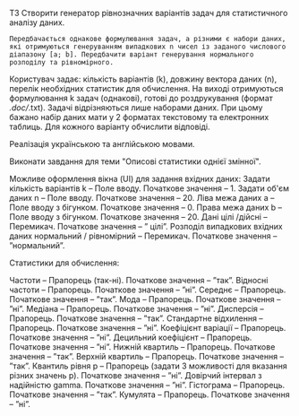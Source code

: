 ТЗ
Створити генератор рівнозначних варіантів задач для статистичного аналізу даних. 

	Передбачається однакове формулювання задач, а різними є набори даних, які отримуються генеруванням випадкових n чисел із заданого числового діапазону [a; b]. Передбачити варіант генерування нормального розподілу та рівномірного.

Користувач задає: кількість варіантів (k), довжину вектора даних (n), перелік необхідних статистик для обчислення.
На виході отримуються формулювання k задач (однакові), готові до роздрукування (формат  *.doc/*.txt). Задачі відрізняються лише наборами даних. При цьому бажано набір даних мати у 2 форматах текстовому та електронних таблиць.
Для кожного варіанту обчислити відповіді.

Реалізація українською та англійською мовами.

Виконати завдання для теми "Описові статистики однієї змінної".

Можливе оформлення вікна (UI) для задання вхідних даних: 
Задати кількість варіантів k –  Поле вводу. Початкове значення – 1.
Задати об'єм даних n – Поле вводу. Початкове значення – 20.
Ліва межа даних  a –   Поле вводу з бігунком. Початкове значення – 0.
Права межа даних b –  Поле вводу з бігунком.  Початкове значення – 20.
Дані цілі /дійсні  –  Перемикач. Початкове значення – ” цілі”.
Розподіл випадкових вхідних даних нормальний / рівномірний – Перемикач. Початкове значення – ”нормальний”. 

Статистики для обчислення:

Частоти –  Прапорець (так-ні). Початкове значення – ”так”.
Відносні частоти –  Прапорець.  Початкове значення – ”ні”.
Середнє – Прапорець.  Початкове значення – ”так”.
Мода –  Прапорець. Початкове значення – ”ні”.
Медіана –  Прапорець. Початкове значення – ”ні”.
Дисперсія –  Прапорець. Початкове значення – ”так”.
Стандартне відхилення –  Прапорець. Початкове значення – ”ні”.
Коефіцієнт варіації –  Прапорець. Початкове значення – ”ні”.
Децильний коефіцієнт – Прапорець. Початкове значення – ”ні”.
Нижній квартиль –  Прапорець. Початкове значення – ”так”.
Верхній квартиль –  Прапорець. Початкове значення – ”так”.
Квантиль рівня p – Прапорець (задати 3 можливості для вказання різних значень p). Початкове значення – ”ні”.
Довірчий інтервал з надійністю  gamma. Початкове значення – ”ні”.
Гістограма – Прапорець. Початкове значення – ”так”.
Кумулята – Прапорець. Початкове значення – ”ні”.
